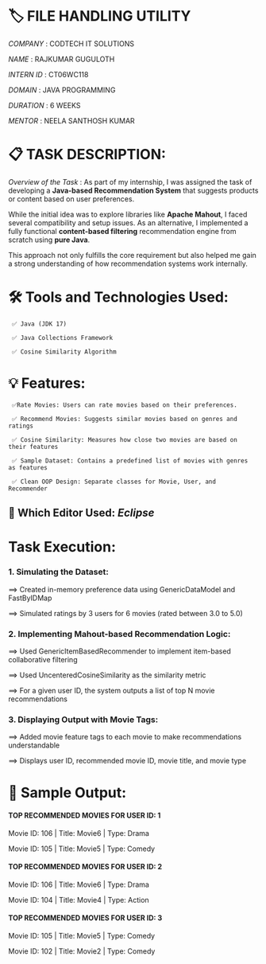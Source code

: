 # 🏷️ FILE HANDLING UTILITY

*COMPANY* : CODTECH IT SOLUTIONS

*NAME*    : RAJKUMAR GUGULOTH

*INTERN ID* : CT06WC118

*DOMAIN*  : JAVA PROGRAMMING

*DURATION* : 6 WEEKS

*MENTOR*  : NEELA SANTHOSH KUMAR

# 📋 TASK DESCRIPTION:
*Overview of the Task* :
As part of my internship, I was assigned the task of developing a **Java-based Recommendation System** that suggests products or content based on user preferences.

While the initial idea was to explore libraries like **Apache Mahout**, I faced several compatibility and setup issues. As an alternative, 
I implemented a fully functional **content-based filtering** recommendation engine from scratch using **pure Java**.

This approach not only fulfills the core requirement but also helped me gain a strong understanding of how recommendation systems work internally.


# 🛠️ Tools and Technologies Used:
     ✅ Java (JDK 17)

     ✅ Java Collections Framework  
     
     ✅ Cosine Similarity Algorithm  
     

# 💡 Features:
     ✅Rate Movies: Users can rate movies based on their preferences.
     
     ✅ Recommend Movies: Suggests similar movies based on genres and ratings  
     
     ✅ Cosine Similarity: Measures how close two movies are based on their features  
    
     ✅ Sample Dataset: Contains a predefined list of movies with genres as features  
    
     ✅ Clean OOP Design: Separate classes for Movie, User, and Recommender

## 🚀 Which Editor Used:           *Eclipse*

# Task Execution:

### 1. Simulating the Dataset:

==> Created in-memory preference data using GenericDataModel and FastByIDMap<PreferenceArray>

==> Simulated ratings by 3 users for 6 movies (rated between 3.0 to 5.0)

### 2. Implementing Mahout-based Recommendation Logic:

==> Used GenericItemBasedRecommender to implement item-based collaborative filtering

==> Used UncenteredCosineSimilarity as the similarity metric

==> For a given user ID, the system outputs a list of top N movie recommendations

### 3. Displaying Output with Movie Tags:

==> Added movie feature tags to each movie to make recommendations understandable

==> Displays user ID, recommended movie ID, movie title, and movie type

# 🧠 Sample Output:

#### TOP RECOMMENDED MOVIES FOR USER ID: 1

Movie ID: 106 | Title: Movie6 | Type: Drama

Movie ID: 105 | Title: Movie5 | Type: Comedy

#### TOP RECOMMENDED MOVIES FOR USER ID: 2

Movie ID: 106 | Title: Movie6 | Type: Drama

Movie ID: 104 | Title: Movie4 | Type: Action

#### TOP RECOMMENDED MOVIES FOR USER ID: 3

Movie ID: 105 | Title: Movie5 | Type: Comedy

Movie ID: 102 | Title: Movie2 | Type: Comedy



